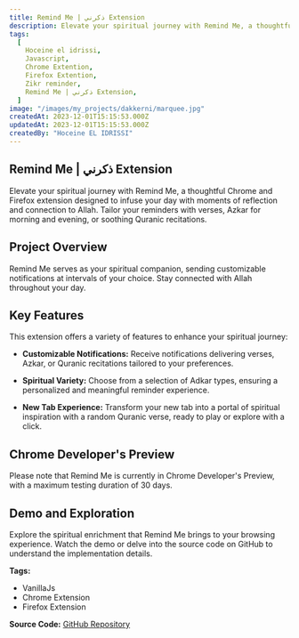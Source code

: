 ```yaml
---
title: Remind Me | ذكرني Extension
description: Elevate your spiritual journey with Remind Me, a thoughtful Chrome and Firefox extension designed to infuse your day with moments of reflection and connection to Allah. Tailor your reminders with verses, Azkar for morning and evening, or soothing Quranic recitations.
tags:
  [
    Hoceine el idrissi,
    Javascript,
    Chrome Extention,
    Firefox Extention,
    Zikr reminder,
    Remind Me | ذكرني Extension,
  ]
image: "/images/my_projects/dakkerni/marquee.jpg"
createdAt: 2023-12-01T15:15:53.000Z
updatedAt: 2023-12-01T15:15:53.000Z
createdBy: "Hoceine EL IDRISSI"
---
```


## Remind Me | ذكرني Extension

Elevate your spiritual journey with Remind Me, a thoughtful Chrome and Firefox extension designed to infuse your day with moments of reflection and connection to Allah. Tailor your reminders with verses, Azkar for morning and evening, or soothing Quranic recitations.
<MdImage text="/images/my_projects/dakkerni/home.jpg"></MdImage>

## Project Overview

Remind Me serves as your spiritual companion, sending customizable notifications at intervals of your choice. Stay connected with Allah throughout your day.

## Key Features

This extension offers a variety of features to enhance your spiritual journey:

- **Customizable Notifications:** Receive notifications delivering verses, Azkar, or Quranic recitations tailored to your preferences.
  <MdImage text="/images/my_projects/dakkerni/popup.jpg"></MdImage>

- **Spiritual Variety:** Choose from a selection of Adkar types, ensuring a personalized and meaningful reminder experience.
  <MdImage text="/images/my_projects/dakkerni/customize.jpg"></MdImage>

- **New Tab Experience:** Transform your new tab into a portal of spiritual inspiration with a random Quranic verse, ready to play or explore with a click.
  <MdImage text="/images/my_projects/dakkerni/newtab.jpg"></MdImage>

## Chrome Developer's Preview

Please note that Remind Me is currently in Chrome Developer's Preview, with a maximum testing duration of 30 days.

## Demo and Exploration

Explore the spiritual enrichment that Remind Me brings to your browsing experience. Watch the demo or delve into the source code on GitHub to understand the implementation details.

**Tags:**

- VanillaJs
- Chrome Extension
- Firefox Extension

**Source Code:** [GitHub Repository](https://github.com/HoceineEl/dekr-reminder-chrome-extention)
